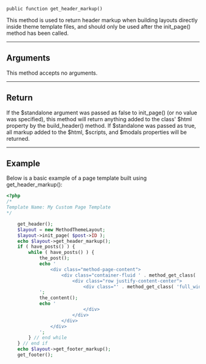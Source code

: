 `public function get_header_markup()`

This method is used to return header markup when building layouts directly inside theme template files, and should only be used after the init_page() method has been called.

***

## Arguments

This method accepts no arguments.  

***

## Return

If the $standalone argument was passed as false to init_page() (or no value was specified), this method will return anything added to the class' $html property by the build_header() method. If $standalone was passed as true, all markup added to the $html, $scripts, and $modals properties will be returned.

***

## Example

Below is a basic example of a page template built using get_header_markup():

```php
<?php
/*
Template Name: My Custom Page Template
*/

	get_header();
	$layout = new MethodThemeLayout;
	$layout->init_page( $post->ID );
	echo $layout->get_header_markup();
	if ( have_posts() ) {
		while ( have_posts() ) {
			the_post(); 
			echo '
				<div class="method-page-content">
					<div class="container-fluid ' . method_get_class( 'full_width_container' ) . '">
						<div class="row justify-content-center">
							<div class="' . method_get_class( 'full_width_outer_col' ) . '">
			';
			the_content();
			echo '
							</div>
						</div>
					</div>
				</div>
			';
		} // end while
	} // end if
	echo $layout->get_footer_markup();
	get_footer();

```